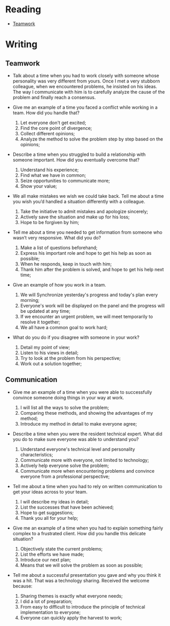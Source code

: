 # Reading

- [Teamwork](https://www.job-applications.com/interview-questions/describe-a-time-when-you-had-to-work-as-part-of-a-team/)


# Writing
## Teamwork

- Talk about a time when you had to work closely with someone whose personality was very different from yours.
  Once I met a very stubborn colleague, when we encountered problems, he insisted on his ideas. The way I communicate with him is to carefully analyze the cause of the problem and finally reach a consensus.

- Give me an example of a time you faced a conflict while working in a team. How did you handle that?
  1. Let everyone don't get excited;
  2. Find the core point of divergence;
  3. Collect different opinions;
  4. Analyze the method to solve the problem step by step based on the opinions;

- Describe a time when you struggled to build a relationship with someone important. How did you eventually overcome that?
  1. Understand his experience;
  2. Find what we have in common;
  3. Seize opportunities to communicate more;
  4. Show your value;

- We all make mistakes we wish we could take back. Tell me about a time you wish you’d handled a situation differently with a colleague.
  1. Take the initiative to admit mistakes and apologize sincerely;
  2. Actively save the situation and make up for his loss;
  3. Hope to be forgiven by him;

- Tell me about a time you needed to get information from someone who wasn’t very responsive. What did you do?
  1. Make a list of questions beforehand;
  2. Express his important role and hope to get his help as soon as possible;
  3. When he responds, keep in touch with him;
  4. Thank him after the problem is solved, and hope to get his help next time;

- Give an example of how you work in a team.
  1. We will Synchronize yesterday's progress and today's plan every morning;
  2. Everyone's work will be displayed on the panel and the progress will be updated at any time;
  3. If we encounter an urgent problem, we will meet temporarily to resolve it together;
  4. We all have a common goal to work hard;

- What do you do if you disagree with someone in your work?
  1. Detail my point of view;
  2. Listen to his views in detail;
  3. Try to look at the problem from his perspective;
  4. Work out a solution together;

## Communication

- Give me an example of a time when you were able to successfully convince someone doing things in your way at work.
  1. I will list all the ways to solve the problem;
  2. Comparing these methods, and showing the advantages of my method;
  3. Introduce my method in detail to make everyone agree;

- Describe a time when you were the resident technical expert. What did you do to make sure everyone was able to understand you?
  1. Understand everyone's technical level and personality characteristics;
  2. Communicate more with everyone, not limited to technology;
  3. Actively help everyone solve the problem;
  4. Communicate more when encountering problems and convince everyone from a professional perspective;

- Tell me about a time when you had to rely on written communication to get your ideas across to your team.
  1. I will describe my ideas in detail;
  2. List the successes that have been achieved;
  3. Hope to get suggestions;
  4. Thank you all for your help;

- Give me an example of a time when you had to explain something fairly complex to a frustrated client. How did you handle this delicate situation?
  1. Objectively state the current problems;
  2. List the efforts we have made;
  3. Introduce our next plan;
  4. Means that we will solve the problem as soon as possible;

- Tell me about a successful presentation you gave and why you think it was a hit.
  That was a technology sharing. Received the welcome because:
  1. Sharing themes is exactly what everyone needs;
  2. I did a lot of preparation;
  3. From easy to difficult to introduce the principle of technical implementation to everyone;
  4. Everyone can quickly apply the harvest to work;
